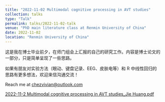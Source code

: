 ```yaml
---
title: "2022-11-02 Multimodal cognitive processing in AVT studies"
collection: talks
type: "Talk"
permalink: talks/2022-11-02-talk
venue: "PhD main literature class at Renmin University of China"
date: 2022-11-02
location: "Renmin University of China"
---
```


这是我在博士毕业前夕，在师门组会上汇报的自己的研究工作。内容是博士论文的一部分，只是简单呈现了一些思路。

如果有朋友对实验方法（眼动、键盘记录、EEG、皮肤电等）和 R 中线性回归的思路有更多想法，欢迎来信沟通交流！

Reach me at chezvivian@outlook.com

[2022-11-2 Multimodal cognitive processing in AVT studies_Jie Huang.pdf](2022-11-2_PhD_main_lit.pdf)
